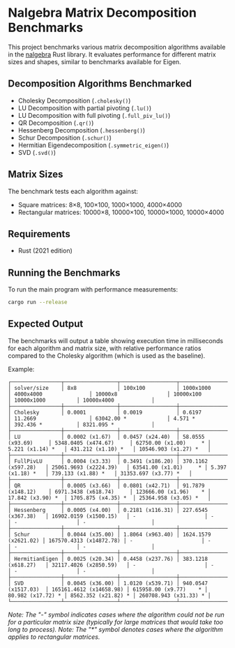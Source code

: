 # Nalgebra Matrix Decomposition Benchmarks

This project benchmarks various matrix decomposition algorithms available in the [nalgebra](https://nalgebra.org/) Rust library. It evaluates performance for different matrix sizes and shapes, similar to benchmarks available for Eigen.

## Decomposition Algorithms Benchmarked

- Cholesky Decomposition (`.cholesky()`)
- LU Decomposition with partial pivoting (`.lu()`)
- LU Decomposition with full pivoting (`.full_piv_lu()`)
- QR Decomposition (`.qr()`)
- Hessenberg Decomposition (`.hessenberg()`)
- Schur Decomposition (`.schur()`)
- Hermitian Eigendecomposition (`.symmetric_eigen()`)
- SVD (`.svd()`)

## Matrix Sizes

The benchmark tests each algorithm against:

- Square matrices: 8×8, 100×100, 1000×1000, 4000×4000
- Rectangular matrices: 10000×8, 10000×100, 10000×1000, 10000×4000

## Requirements

- Rust (2021 edition)

## Running the Benchmarks

To run the main program with performance measurements:

```sh
cargo run --release
```

## Expected Output

The benchmarks will output a table showing execution time in milliseconds for each algorithm and matrix size, with relative performance ratios compared to the Cholesky algorithm (which is used as the baseline).

Example:

```
┌────────────────┬─────────────────┬──────────────────┬──────────────────────┬─────────────────────────┬────────────────────────┬───────────────────┬─────────────────────┬───────────────────────┐
│ solver/size    │ 8x8             │ 100x100          │ 1000x1000            │ 4000x4000               │ 10000x8                │ 10000x100         │ 10000x1000          │ 10000x4000            │
├────────────────┼─────────────────┼──────────────────┼──────────────────────┼─────────────────────────┼────────────────────────┼───────────────────┼─────────────────────┼───────────────────────┤
│ Cholesky       │ 0.0001          │ 0.0019           │ 0.6197               │ 11.2669                 │ 63042.00 *             │ 4.571 *           │ 392.436 *           │ 8321.095 *            │
├────────────────┼─────────────────┼──────────────────┼──────────────────────┼─────────────────────────┼────────────────────────┼───────────────────┼─────────────────────┼───────────────────────┤
│ LU             │ 0.0002 (x1.67)  │ 0.0457 (x24.40)  │ 58.0555 (x93.69)     │ 5348.0405 (x474.67)     │ 62750.00 (x1.00)     * │ 5.221 (x1.14) *   │ 431.212 (x1.10) *   │ 10546.903 (x1.27) *   │
├────────────────┼─────────────────┼──────────────────┼──────────────────────┼─────────────────────────┼────────────────────────┼───────────────────┼─────────────────────┼───────────────────────┤
│ FullPivLU      │ 0.0004 (x3.33)  │ 0.3491 (x186.20) │ 370.1162 (x597.28)   │ 25061.9693 (x2224.39)   │ 63541.00 (x1.01)     * │ 5.397 (x1.18) *   │ 739.133 (x1.88) *   │ 31353.697 (x3.77) *   │
├────────────────┼─────────────────┼──────────────────┼──────────────────────┼─────────────────────────┼────────────────────────┼───────────────────┼─────────────────────┼───────────────────────┤
│ QR             │ 0.0005 (x3.66)  │ 0.0801 (x42.71)  │ 91.7879 (x148.12)    │ 6971.3438 (x618.74)     │ 123666.00 (x1.96)    * │ 17.842 (x3.90) *  │ 1705.875 (x4.35) *  │ 25364.958 (x3.05) *   │
├────────────────┼─────────────────┼──────────────────┼──────────────────────┼─────────────────────────┼────────────────────────┼───────────────────┼─────────────────────┼───────────────────────┤
│ Hessenberg     │ 0.0005 (x4.00)  │ 0.2181 (x116.31) │ 227.6545 (x367.38)   │ 16902.0159 (x1500.15)   │ -                      │ -                 │ -                   │ -                     │
├────────────────┼─────────────────┼──────────────────┼──────────────────────┼─────────────────────────┼────────────────────────┼───────────────────┼─────────────────────┼───────────────────────┤
│ Schur          │ 0.0044 (x35.00) │ 1.8064 (x963.40) │ 1624.1579 (x2621.02) │ 167570.4313 (x14872.78) │ -                      │ -                 │ -                   │ -                     │
├────────────────┼─────────────────┼──────────────────┼──────────────────────┼─────────────────────────┼────────────────────────┼───────────────────┼─────────────────────┼───────────────────────┤
│ HermitianEigen │ 0.0025 (x20.34) │ 0.4458 (x237.76) │ 383.1218 (x618.27)   │ 32117.4026 (x2850.59)   │ -                      │ -                 │ -                   │ -                     │
├────────────────┼─────────────────┼──────────────────┼──────────────────────┼─────────────────────────┼────────────────────────┼───────────────────┼─────────────────────┼───────────────────────┤
│ SVD            │ 0.0045 (x36.00) │ 1.0120 (x539.71) │ 940.0547 (x1517.03)  │ 165161.4612 (x14658.98) │ 615958.00 (x9.77)    * │ 80.982 (x17.72) * │ 8562.352 (x21.82) * │ 260708.943 (x31.33) * │
└────────────────┴─────────────────┴──────────────────┴──────────────────────┴─────────────────────────┴────────────────────────┴───────────────────┴─────────────────────┴───────────────────────┘
```

*Note: The "-" symbol indicates cases where the algorithm could not be run for a particular matrix size (typically for large matrices that would take too long to process).*
*Note: The "\*" symbol denotes cases where the algorithm applies to rectangular matrices.*
